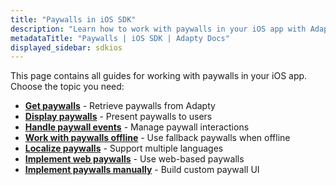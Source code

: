 ```yaml
---
title: "Paywalls in iOS SDK"
description: "Learn how to work with paywalls in your iOS app with Adapty SDK."
metadataTitle: "Paywalls | iOS SDK | Adapty Docs"
displayed_sidebar: sdkios
---
```


This page contains all guides for working with paywalls in your iOS app. Choose the topic you need:

- **[Get paywalls](get-pb-paywalls)** - Retrieve paywalls from Adapty
- **[Display paywalls](ios-present-paywalls)** - Present paywalls to users
- **[Handle paywall events](ios-handling-events)** - Manage paywall interactions
- **[Work with paywalls offline](ios-use-fallback-paywalls)** - Use fallback paywalls when offline
- **[Localize paywalls](localizations-and-locale-codes)** - Support multiple languages
- **[Implement web paywalls](ios-web-paywall)** - Use web-based paywalls
- **[Implement paywalls manually](ios-implement-paywalls-manually)** - Build custom paywall UI
